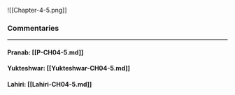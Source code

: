 ![[Chapter-4-5.png]]

### Commentaries

---

#### Pranab: [[P-CH04-5.md]]

#### Yukteshwar: [[Yukteshwar-CH04-5.md]]

#### Lahiri: [[Lahiri-CH04-5.md]]
